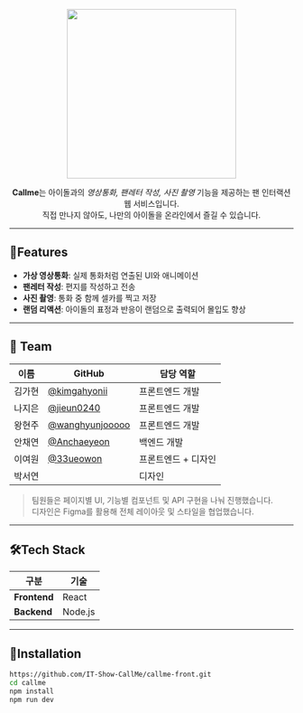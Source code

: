 <p align="center">
  <img src="https://github.com/33ueowon/callme-front/blob/main/public/images/logo-img.png?raw=true" width="300" />
</p>



<p align="center">
  <strong>Callme</strong>는 아이돌과의 <em>영상통화, 팬레터 작성, 사진 촬영</em> 기능을 제공하는 팬 인터랙션 웹 서비스입니다.<br />
  직접 만나지 않아도, 나만의 아이돌을 온라인에서 즐길 수 있습니다.
</p>


---

## 🧩Features

- **가상 영상통화**: 실제 통화처럼 연출된 UI와 애니메이션  
- **팬레터 작성**: 편지를 작성하고 전송  
- **사진 촬영**: 통화 중 함께 셀카를 찍고 저장  
- **랜덤 리액션**: 아이돌의 표정과 반응이 랜덤으로 출력되어 몰입도 향상  

---
## 👥 Team

| 이름 | GitHub | 담당 역할 |
|------|--------|------------|
| 김가현 | [@kimgahyonii](https://github.com/kimgahyonii) | 프론트엔드 개발 |
| 나지은 | [@jieun0240](https://github.com/jieun0240) | 프론트엔드 개발 |
| 왕현주 | [@wanghyunjooooo](https://github.com/wanghyunjooooo) | 프론트엔드 개발 |
| 안채연 | [@Anchaeyeon](https://github.com/Anchaeyeon) | 백엔드 개발 |
| 이여원 | [@33ueowon](https://github.com/33ueowon) | 프론트엔드 + 디자인 |
| 박서연 |  | 디자인 |

> 팀원들은 페이지별 UI, 기능별 컴포넌트 및 API 구현을 나눠 진행했습니다.  
> 디자인은 Figma를 활용해 전체 레이아웃 및 스타일을 협업했습니다.

---
## 🛠Tech Stack 

| 구분 | 기술 |
|------|------|
| **Frontend** | React |
| **Backend**  | Node.js |

---

## 🔗Installation

```bash
https://github.com/IT-Show-CallMe/callme-front.git
cd callme
npm install
npm run dev
